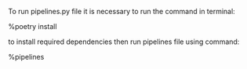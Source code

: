 To run pipelines.py file it is necessary to run the command in terminal:

%poetry install

to install required dependencies
then run pipelines file using command:

%pipelines